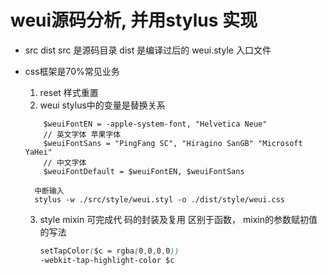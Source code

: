 # weui源码分析, 并用stylus 实现

- src dist
    src 是源码目录
    dist 是编译过后的
    weui.style 入口文件

- css框架是70%常见业务
    1. reset 样式重置
    2. weui stylus中的变量是替换关系
    ```stylus
        $weuiFontEN = -apple-system-font, "Helvetica Neue" 
        // 英文字体 苹果字体
        $weuiFontSans = "PingFang SC", "Hiragino SanGB" "Microsoft YaHei"
        // 中文字体
        $weuiFontDefault = $weuiFontEN, $weuiFontSans
    ```
        中断输入
        stylus -w ./src/style/weui.styl -o ./dist/style/weui.css
    3. style mixin 可完成代 码的封装及复用
        区别于函数，
        mixin的参数赋初值的写法
        ```css
        setTapColor($c = rgba(0,0,0,0))
        -webkit-tap-highlight-color $c
        ```
